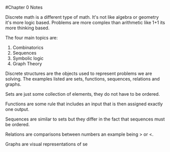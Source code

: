 #Chapter 0 Notes

Discrete math is a different type of math. It's not like algebra or geometry
it's more logic based. Problems are more complex than arithmetic like 1+1 its
more thinking based. 

The four main topics are:
1. Combinatorics
2. Sequences
3. Symbolic logic
4. Graph Theory

Discrete structures are the objects used to represent problems we are solving.
The examples listed are sets, functions, sequences, relations and graphs.

Sets are just some collection of elements, they do not have to be ordered.

Functions are some rule that includes an input that is then assigned exactly one
output. 

Sequences are similar to sets but they differ in the fact that sequences must be
ordered. 

Relations are comparisons between numbers an example being > or <.

Graphs are visual representations of se
